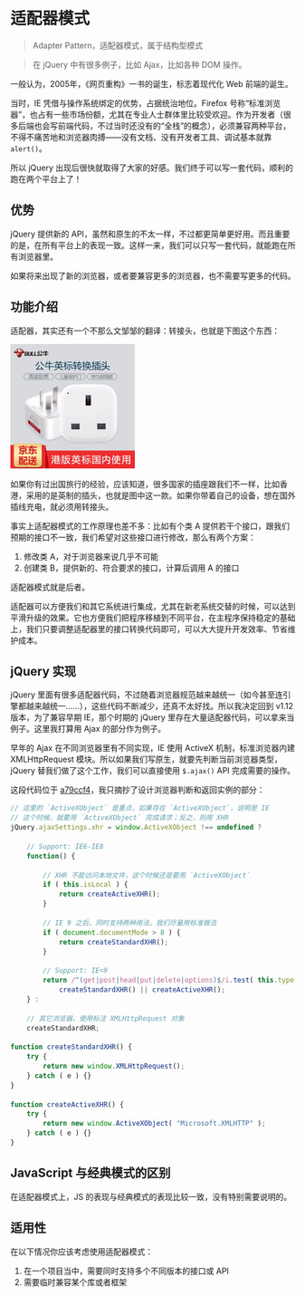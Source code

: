 适配器模式
========

> Adapter Pattern，适配器模式，属于结构型模式

> 在 jQuery 中有很多例子，比如 Ajax，比如各种 DOM 操作。

一般认为，2005年，《网页重构》一书的诞生，标志着现代化 Web 前端的诞生。

当时，IE 凭借与操作系统绑定的优势，占据统治地位。Firefox 号称“标准浏览器”，也占有一些市场份额，尤其在专业人士群体里比较受欢迎。作为开发者（很多后端也会写前端代码，不过当时还没有的“全栈”的概念），必须兼容两种平台，不得不痛苦地和浏览器肉搏——没有文档、没有开发者工具、调试基本就靠 `alert()`。

所以 jQuery 出现后很快就取得了大家的好感。我们终于可以写一套代码，顺利的跑在两个平台上了！

优势
--------

jQuery 提供新的 API，虽然和原生的不太一样，不过都更简单更好用。而且重要的是，在所有平台上的表现一致。这样一来，我们可以只写一套代码，就能跑在所有浏览器里。

如果将来出现了新的浏览器，或者要兼容更多的浏览器，也不需要写更多的代码。

功能介绍
--------

适配器，其实还有一个不那么文邹邹的翻译：转接头，也就是下图这个东西：

![adapter](./img/adapter.jpg)

如果你有过出国旅行的经验，应该知道，很多国家的插座跟我们不一样，比如香港，采用的是英制的插头，也就是图中这一款。如果你带着自己的设备，想在国外插线充电，就必须用转接头。

事实上适配器模式的工作原理也差不多：比如有个类 A 提供若干个接口，跟我们预期的接口不一致，我们希望对这些接口进行修改，那么有两个方案：

1. 修改类 A，对于浏览器来说几乎不可能
2. 创建类 B，提供新的、符合要求的接口，计算后调用 A 的接口

适配器模式就是后者。

适配器可以方便我们和其它系统进行集成，尤其在新老系统交替的时候，可以达到平滑升级的效果。它也方便我们把程序移植到不同平台，在主程序保持稳定的基础上，我们只要调整适配器里的接口转换代码即可，可以大大提升开发效率、节省维护成本。

jQuery 实现
-----------

jQuery 里面有很多适配器代码，不过随着浏览器规范越来越统一（如今甚至连引擎都越来越统一……），这些代码不断减少，还真不太好找。所以我决定回到 v1.12 版本，为了兼容早期 IE，那个时期的 jQuery 里存在大量适配器代码，可以拿来当例子。这里我打算用 Ajax 的部分作为例子。

早年的 Ajax 在不同浏览器里有不同实现，IE 使用 ActiveX 机制，标准浏览器内建 XMLHttpRequest 模块。所以如果我们写原生，就要先判断当前浏览器类型，jQuery 替我们做了这个工作，我们可以直接使用 `$.ajax()` API 完成需要的操作。

这段代码位于 [a79ccf4](https://github.com/jquery/jquery/blob/1.12-stable/src/ajax/xhr.js)，我只摘抄了设计浏览器判断和返回实例的部分：

```js
// 这里的 `ActiveXObject` 是重点，如果存在 `ActiveXObject`，说明是 IE
// 这个时候，就要用 `ActiveXObject` 完成请求；反之，则用 XHR
jQuery.ajaxSettings.xhr = window.ActiveXObject !== undefined ?

	// Support: IE6-IE8
	function() {

		// XHR 不能访问本地文件，这个时候还是要用 `ActiveXObject`
		if ( this.isLocal ) {
			return createActiveXHR();
		}

		// IE 9 之后，同时支持两种用法，我们尽量用标准做法
		if ( document.documentMode > 8 ) {
			return createStandardXHR();
		}

		// Support: IE<9
		return /^(get|post|head|put|delete|options)$/i.test( this.type ) &&
			createStandardXHR() || createActiveXHR();
	} :

	// 其它浏览器，使用标注 XMLHttpRequest 对象
	createStandardXHR;

function createStandardXHR() {
	try {
		return new window.XMLHttpRequest();
	} catch ( e ) {}
}

function createActiveXHR() {
	try {
		return new window.ActiveXObject( "Microsoft.XMLHTTP" );
	} catch ( e ) {}
}
```

JavaScript 与经典模式的区别
--------

在适配器模式上，JS 的表现与经典模式的表现比较一致，没有特别需要说明的。

<adsense />

适用性
--------

在以下情况你应该考虑使用适配器模式：

1. 在一个项目当中，需要同时支持多个不同版本的接口或 API
2. 需要临时兼容某个库或者框架
